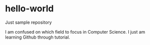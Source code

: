 # hello-world
Just sample repository
  
  I am confused on which field to focus in Computer Science. I just am learning Github through tutorial.
